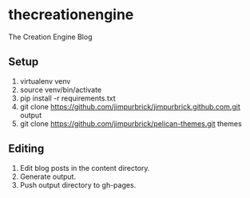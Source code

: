 thecreationengine
=================

The Creation Engine Blog

Setup
-----

1) virtualenv venv
2) source venv/bin/activate
3) pip install -r requirements.txt
4) git clone https://github.com/jimpurbrick/jimpurbrick.github.com.git output
5) git clone https://github.com/jimpurbrick/pelican-themes.git themes

Editing
-------

1) Edit blog posts in the content directory.
2) Generate output.
3) Push output directory to gh-pages.